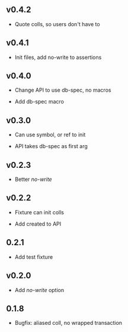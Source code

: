 ## v0.4.2

 - Quote colls, so users don't have to

## v0.4.1

 - Init files, add no-write to assertions

## v0.4.0

- Change API to use db-spec, no macros

- Add db-spec macro

## v0.3.0

 - Can use symbol, or ref to init

- API takes db-spec as first arg

## v0.2.3

 - Better *no-write*

## v0.2.2

- Fixture can init colls

- Add created to API

## 0.2.1

 - Add test fixture

## v0.2.0

 - Add *no-write* option

## 0.1.8

 - Bugfix: aliased coll, no wrapped transaction

